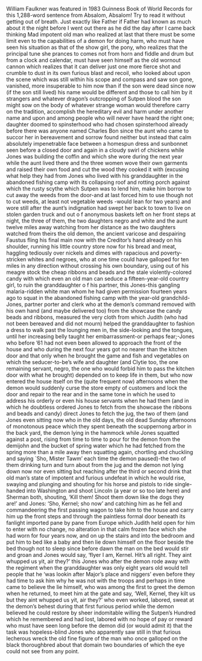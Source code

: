 William Faulkner was featured in 1983 Guinness Book of World Records for this 1,288-word sentence from Absalom, Absalom! Try to read it without getting out of breath.
Just exactly like Father if Father had known as much about it the night before I went out there as he did the day after I came back thinking Mad impotent old man who realized at last that there must be some limit even to the capabilities of a demon for doing harm, who must have seen his situation as that of the show girl, the pony, who realizes that the principal tune she prances to comes not from horn and fiddle and drum but from a clock and calendar, must have seen himself as the old wornout cannon which realizes that it can deliver just one more fierce shot and crumble to dust in its own furious blast and recoil, who looked about upon the scene which was still within his scope and compass and saw son gone, vanished, more insuperable to him now than if the son were dead since now (if the son still lived) his name would be different and those to call him by it strangers and whatever dragon’s outcropping of Sutpen blood the son might sow on the body of whatever strange woman would therefore carry on the tradition, accomplish the hereditary evil and harm under another name and upon and among people who will never have heard the right one; daughter doomed to spinsterhood who had chosen spinsterhood already before there was anyone named Charles Bon since the aunt who came to succor her in bereavement and sorrow found neither but instead that calm absolutely impenetrable face between a homespun dress and sunbonnet seen before a closed door and again in a cloudy swirl of chickens while Jones was building the coffin and which she wore during the next year while the aunt lived there and the three women wove their own garments and raised their own food and cut the wood they cooked it with (excusing what help they had from Jones who lived with his granddaughter in the abandoned fishing camp with its collapsing roof and rotting porch against which the rusty scythe which Sutpen was to lend him, make him borrow to cut away the weeds from the door-and at last forced him to use though not to cut weeds, at least not vegetable weeds -would lean for two years) and wore still after the aunt’s indignation had swept her back to town to live on stolen garden truck and out o f anonymous baskets left on her front steps at night, the three of them, the two daughters negro and white and the aunt twelve miles away watching from her distance as the two daughters watched from theirs the old demon, the ancient varicose and despairing Faustus fling his final main now with the Creditor’s hand already on his shoulder, running his little country store now for his bread and meat, haggling tediously over nickels and dimes with rapacious and poverty-stricken whites and negroes, who at one time could have galloped for ten miles in any direction without crossing his own boundary, using out of his meagre stock the cheap ribbons and beads and the stale violently-colored candy with which even an old man can seduce a fifteen-year-old country girl, to ruin the granddaughter o f his partner, this Jones-this gangling malaria-ridden white man whom he had given permission fourteen years ago to squat in the abandoned fishing camp with the year-old grandchild-Jones, partner porter and clerk who at the demon’s command removed with his own hand (and maybe delivered too) from the showcase the candy beads and ribbons, measured the very cloth from which Judith (who had not been bereaved and did not mourn) helped the granddaughter to fashion a dress to walk past the lounging men in, the side-looking and the tongues, until her increasing belly taught her embarrassment-or perhaps fear;-Jones who before ’61 had not even been allowed to approach the front of the house and who during the next four years got no nearer than the kitchen door and that only when he brought the game and fish and vegetables on which the seducer-to-be’s wife and daughter (and Clytie too, the one remaining servant, negro, the one who would forbid him to pass the kitchen door with what he brought) depended on to keep life in them, but who now entered the house itself on the (quite frequent now) afternoons when the demon would suddenly curse the store empty of customers and lock the door and repair to the rear and in the same tone in which he used to address his orderly or even his house servants when he had them (and in which he doubtless ordered Jones to fetch from the showcase the ribbons and beads and candy) direct Jones to fetch the jug, the two of them (and Jones even sitting now who in the old days, the old dead Sunday afternoons of monotonous peace which they spent beneath the scuppernong arbor in the back yard, the demon lying in the hammock while Jones squatted against a post, rising from time to time to pour for the demon from the demijohn and the bucket of spring water which he had fetched from the spring more than a mile away then squatting again, chortling and chuckling and saying `Sho, Mister Tawm’ each time the demon paused)-the two of them drinking turn and turn about from the jug and the demon not lying down now nor even sitting but reaching after the third or second drink that old man’s state of impotent and furious undefeat in which he would rise, swaying and plunging and shouting for his horse and pistols to ride single-handed into Washington and shoot Lincoln (a year or so too late here) and Sherman both, shouting, ‘Kill them! Shoot them down like the dogs they are!’ and Jones: ‘Sho, Kernel; sho now’ and catching him as he fell and commandeering the first passing wagon to take him to the house and carry him up the front steps and through the paintless formal door beneath its fanlight imported pane by pane from Europe which Judith held open for him to enter with no change, no alteration in that calm frozen face which she had worn for four years now, and on up the stairs and into the bedroom and put him to bed like a baby and then lie down himself on the floor beside the bed though not to sleep since before dawn the man on the bed would stir and groan and Jones would say, ‘flyer I am, Kernel. Hit’s all right. They aint whupped us yit, air they?’ this Jones who after the demon rode away with the regiment when the granddaughter was only eight years old would tell people that he ‘was lookin after Major’s place and niggers’ even before they had time to ask him why he was not with the troops and perhaps in time came to believe the lie himself, who was among the first to greet the demon when he returned, to meet him at the gate and say, ‘Well, Kernel, they kilt us but they aint whupped us yit, air they?’ who even worked, labored, sweat at the demon’s behest during that first furious period while the demon believed he could restore by sheer indomitable willing the Sutpen’s Hundred which he remembered and had lost, labored with no hope of pay or reward who must have seen long before the demon did (or would admit it) that the task was hopeless-blind Jones who apparently saw still in that furious lecherous wreck the old fine figure of the man who once galloped on the black thoroughbred about that domain two boundaries of which the eye could not see from any point.
